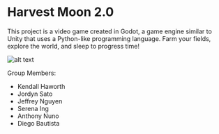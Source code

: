# Harvest Moon 2.0

This project is a video game created in Godot, a game engine similar to Unity that uses a Python-like programming language.
Farm your fields, explore the world, and sleep to progress time!

![alt text](https://github.com/Kenny-Haworth/Harvest-Moon-2.0/blob/master/Harvest%20Moon%20Screenshot.PNG)

Group Members:
<ul>
  <li>Kendall Haworth</li>
  <li>Jordyn Sato</li>
  <li>Jeffrey Nguyen</li>
  <li>Serena Ing</li>
  <li>Anthony Nuno</li>
  <li>Diego Bautista</li>
</ul>
